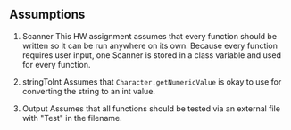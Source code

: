 ## Assumptions

1. Scanner 
This HW assignment assumes that every function should be written so it can be run anywhere on its own. Because every function requires user input, one Scanner is stored in a class variable and used for every function. 

2. stringToInt 
Assumes that `Character.getNumericValue` is okay to use for converting the string to an int value. 

3. Output 
Assumes that all functions should be tested via an external file with "Test" in the filename. 